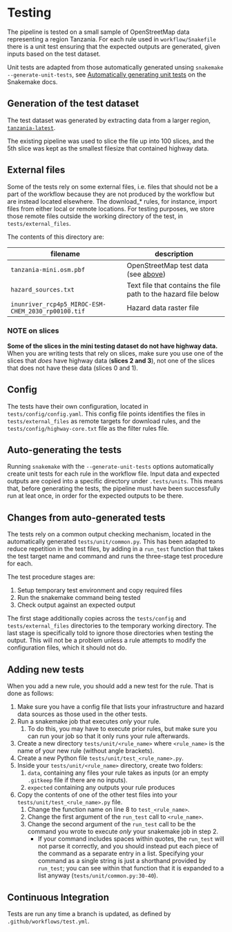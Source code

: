 # Testing

The pipeline is tested on a small sample of OpenStreetMap data
representing a region Tanzania. For each rule used in
`workflow/Snakefile` there is a unit test ensuring that the expected
outputs are generated, given inputs based on the test
dataset. 

Unit tests are adapted from those automatically generated unsing 
`snakemake --generate-unit-tests`, see 
[Automatically generating unit tests](https://snakemake.readthedocs.io/en/stable/snakefiles/testing.html) 
on the Snakemake docs.

## Generation of the test dataset

The test dataset was generated by extracting data from a larger
region, [`tanzania-latest`](https://download.geofabrik.de/africa/tanzania-latest.osm.pbf).

The existing pipeline was used to slice the file up into 100 slices, and the 5th slice was
kept as the smallest filesize that contained highway data.

## External files

Some of the tests rely on some external files, i.e. files that should not be a part
of the workflow because they are not produced by the workflow but are instead
located elsewhere.
The download_* rules, for instance, import files from either local or remote
locations.
For testing purposes, we store those remote files outside the working directory
of the test, in `tests/external_files`.

The contents of this directory are:

| filename | description |
|----------|-------------|
| `tanzania-mini.osm.pbf` | OpenStreetMap test data (see [above](#generation-of-the-test-dataset)) |
| `hazard_sources.txt` | Text file that contains the file path to the hazard file below |
| `inunriver_rcp4p5_MIROC-ESM-CHEM_2030_rp00100.tif` | Hazard data raster file |

### NOTE on slices

**Some of the slices in the mini testing dataset do not have highway data.**
When you are writing tests that rely on slices, make sure you use one of the 
slices that _does_ have highway data (**slices 2 and 3**), not one of the slices
that does not have these data (slices 0 and 1).

## Config

The tests have their own configuration, located in `tests/config/config.yaml`.
This config file points identifies the files in `tests/external_files` as 
remote targets for download rules, and the `tests/config/highway-core.txt` file
as the filter rules file.

## Auto-generating the tests

Running `snakemake` with the `--generate-unit-tests` options
automatically create unit tests for each rule in the workflow
file. 
Input data and expected outputs are copied into a specific
directory under `.tests/units`. 
This means that, before generating the
tests, the pipeline must have been successfully run at leat once, in
order for the expected outputs to be there.

## Changes from auto-generated tests

The tests rely on a common output checking mechanism, located in the
automatically generated `tests/unit/common.py`.
This has been adapted to reduce repetition in the test files, by
adding in a `run_test` function that takes the test target name
and command and runs the three-stage test procedure for each.

The test procedure stages are:
1. Setup temporary test environment and copy required files
2. Run the snakemake command being tested
3. Check output against an expected output

The first stage additionally copies across the `tests/config` and 
`tests/external_files` directories to the temporary working directory.
The last stage is specifically told to ignore those directories when
testing the output. 
This will not be a problem unless a rule attempts to modify the
configuration files, which it should not do.

## Adding new tests

When you add a new rule, you should add a new test for the rule.
That is done as follows:

1. Make sure you have a config file that lists your infrastructure
   and hazard data sources as those used in the other tests.
2. Run a snakemake job that executes _only_ your rule.
   1. To do this, you may have to execute prior rules, 
        but make sure you can run your job so that it only
        runs your rule afterwards.
3. Create a new directory `tests/unit/<rule_name>` where `<rule_name>` is 
   the name of your new rule (without angle brackets).
4. Create a new Python file `tests/unit/test_<rule_name>.py`.
5. Inside your `tests/unit/<rule_name>` directory, create two folders:
   1. `data`, containing any files your rule takes as inputs 
      (or an empty `.gitkeep` file if there are no inputs).
   2. `expected` containing any outputs your rule produces
6. Copy the contents of one of the other test files into your 
   `tests/unit/test_<rule_name>.py` file.
   1. Change the function name on line 8 to `test_<rule_name>`.
   2. Change the first argument of the `run_test` call to `<rule_name>`.
   3. Change the second argument of the `run_test` call to be
      the command you wrote to execute _only_ your snakemake job in step 2.
      * If your command includes spaces within quotes, the `run_test` will
        not parse it correctly, and you should instead put each piece
        of the command as a separate entry in a list. Specifying your command
        as a single string is just a shorthand provided by `run_test`;
        you can see within that function that it is expanded to a list anyway
        (`tests/unit/common.py:30-40`).

## Continuous Integration

Tests are run any time a branch is updated, as defined by `.github/workflows/test.yml`.
